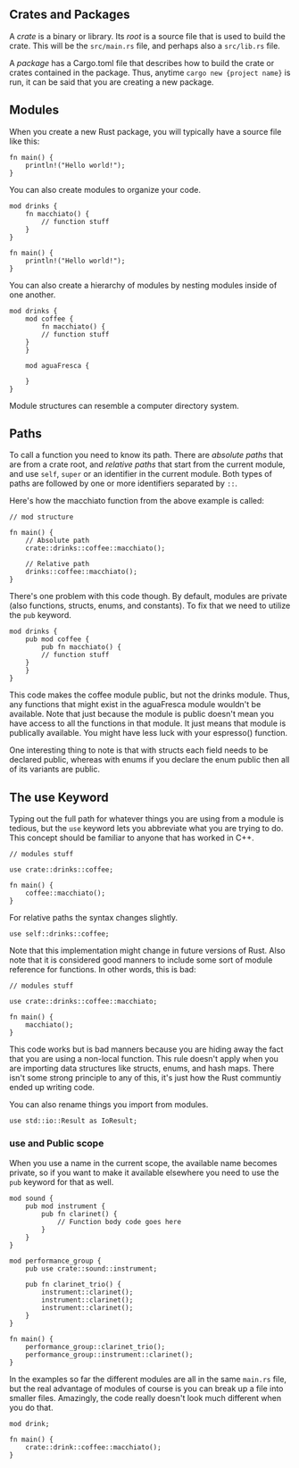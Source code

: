 ## Crates and Packages

A *crate* is a binary or library. Its *root* is a source file that is used to build the crate. This will be the `src/main.rs` file, and perhaps also a `src/lib.rs` file.

A *package* has a Cargo.toml file that describes how to build the crate or crates contained in the package. Thus, anytime `cargo new {project name}` is run, it can be said that you are creating a new package.

## Modules

When you create a new Rust package, you will typically have a source file like this:

```
fn main() {
    println!("Hello world!");
}
```

You can also create modules to organize your code.

```
mod drinks {
    fn macchiato() {
        // function stuff
    }
}

fn main() {
    println!("Hello world!");
}
```

You can also create a hierarchy of modules by nesting modules inside of one another.

```
mod drinks {
    mod coffee {
        fn macchiato() {
	    // function stuff
	}
    }

    mod aguaFresca {

    }
}
```

Module structures can resemble a computer directory system.

## Paths

To call a function you need to know its path. There are *absolute paths* that are from a crate root, and *relative paths* that start from the current module, and use `self`, `super` or an identifier in the current module. Both types of paths are followed by one or more identifiers separated by `::`.

Here's how the macchiato function from the above example is called:

```
// mod structure

fn main() {
    // Absolute path
    crate::drinks::coffee::macchiato();

    // Relative path
    drinks::coffee::macchiato();
}
```

There's one problem with this code though. By default, modules are private (also functions, structs, enums, and constants). To fix that we need to utilize the `pub` keyword.

```
mod drinks {
    pub mod coffee {
        pub fn macchiato() {
	    // function stuff
	}
    }
}
```

This code makes the coffee module public, but not the drinks module. Thus, any functions that might exist in the aguaFresca module wouldn't be available. Note that just because the module is public doesn't mean you have access to all the functions in that module. It just means that module is publically available. You might have less luck with your espresso() function.

One interesting thing to note is that with structs each field needs to be declared public, whereas with enums if you declare the enum public then all of its variants are public.

## The use Keyword

Typing out the full path for whatever things you are using from a module is tedious, but the `use` keyword lets you abbreviate what you are trying to do. This concept should be familiar to anyone that has worked in C++.

```
// modules stuff

use crate::drinks::coffee;

fn main() {
    coffee::macchiato();
}
```

For relative paths the syntax changes slightly.

`use self::drinks::coffee;`

Note that this implementation might change in future versions of Rust. Also note that it is considered good manners to include some sort of module reference for functions. In other words, this is bad:

```
// modules stuff

use crate::drinks::coffee::macchiato;

fn main() {
    macchiato();
}
```

This code works but is bad manners because you are hiding away the fact that you are using a non-local function. This rule doesn't apply when you are importing data structures like structs, enums, and hash maps. There isn't some strong principle to any of this, it's just how the Rust communtiy ended up writing code.

You can also rename things you import from modules.

`use std::io::Result as IoResult;`

### use and Public scope

When you use a name in the current scope, the available name becomes private, so if you want to make it available elsewhere you need to use the `pub` keyword for that as well.

```
mod sound {
    pub mod instrument {
        pub fn clarinet() {
            // Function body code goes here
        }
    }
}

mod performance_group {
    pub use crate::sound::instrument;

    pub fn clarinet_trio() {
        instrument::clarinet();
        instrument::clarinet();
        instrument::clarinet();
    }
}

fn main() {
    performance_group::clarinet_trio();
    performance_group::instrument::clarinet();
}

```

In the examples so far the different modules are all in the same `main.rs` file, but the real advantage of modules of course is you can break up a file into smaller files. Amazingly, the code really doesn't look much different when you do that.

```
mod drink;

fn main() {
    crate::drink::coffee::macchiato();
}
```
